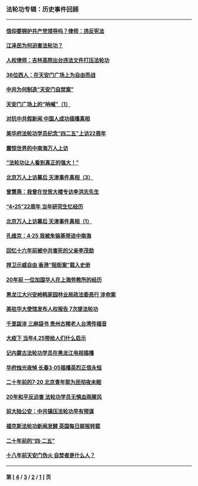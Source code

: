 ### 法轮功专辑：历史事件回顾
---
#### [信仰要拥护共产党领导吗？律师：违反宪法](../../pages/nf5793/n14061325.md?09060430) 
#### [江泽民为何迫害法轮功？](../../pages/nf5793/n13876324.md?09060430) 
#### [人权律师：吉林高院出台违法文件打压法轮功](../../pages/nf5793/n13825665.md?09060430) 
#### [36位西人：在天安门广场上为自由而战](../../pages/nf5793/n13390029.md?09060430) 
#### [中共为何制造“天安门自焚案”](../../pages/nf5793/n13183270.md?09060430) 
#### [天安门广场上的“呐喊”（1）](../../pages/nf5793/n13105277.md?09060430) 
#### [对抗中共假新闻 中国人成功插播真相](../../pages/nf5793/n12910618.md?09060430) 
#### [美华府法轮功学员纪念“四二五”上访22周年](../../pages/nf5793/n12904445.md?09060430) 
#### [震惊世界的中南海万人上访](../../pages/nf5793/n12903976.md?09060430) 
#### [“法轮功让人看到真正的强大！”](../../pages/nf5793/n12903195.md?09060430) 
#### [北京万人上访幕后 天津事件真相（3）](../../pages/nf5793/n12902807.md?09060430) 
#### [曾慧燕：我曾在世贸大楼专访李洪志先生](../../pages/nf5793/n12898729.md?09060430) 
#### [“4•25”22周年 当年研究生忆经历](../../pages/nf5793/n12894152.md?09060430) 
#### [北京万人上访幕后 天津事件真相（1）](../../pages/nf5793/n12885174.md?09060430) 
#### [孔维京：4·25 我被朱镕基带进中南海](../../pages/nf5793/n12864987.md?09060430) 
#### [回忆十六年前被中共害死的父亲李茂勋](../../pages/nf5793/n12880270.md?09060430) 
#### [捍卫示威自由 香港“阻街案”载入史册](../../pages/nf5793/n12811245.md?09060430) 
#### [20年前 一位加国华人在上海劳教所的经历](../../pages/nf5793/n12707932.md?09060430) 
#### [黑龙江大兴安岭韩家园林业局政法委恶行 涉命案](../../pages/nf5793/n12622815.md?09060430) 
#### [美驻华大使馆发布人权报告 7次提法轮功](../../pages/nf5793/n12520541.md?09060430) 
#### [千里跋涉 三麻袋书 贵州古稀老人台湾传福音](../../pages/nf5793/n12198750.md?09060430) 
#### [大疫下 当年4.25带给人们什么启示](../../pages/nf5793/n12058565.md?09060430) 
#### [记内蒙古法轮功学员在黑龙江电视插播](../../pages/nf5793/n11699194.md?09060430) 
#### [华府烛光夜悼 长春3·05插播英烈正信永恒](../../pages/nf5793/n11397432.md?09060430) 
#### [二十年前的7·20 北京青年郭为民彻夜未眠](../../pages/nf5793/n11354195.md?09060430) 
#### [20年和平反迫害 法轮功学员无惧血雨腥风](../../pages/nf5793/n11348279.md?09060430) 
#### [前大陆公安：中共镇压法轮功早有预谋](../../pages/nf5793/n11352168.md?09060430) 
#### [福克斯法轮功新闻发酵  英国每日邮报转载](../../pages/nf5793/n11285952.md?09060430) 
#### [二十年前的“四·二五”](../../pages/nf5793/n11207639.md?09060430) 
#### [十八年前天安门伪火 自焚者是什么人？](../../pages/nf5793/n10996556.md?09060430) 

---
#### 第 [ [4](./4.md?09060430) / [3](./3.md?09060430) / [2](./2.md?09060430) / [1](./1.md?09060430) ] 页

